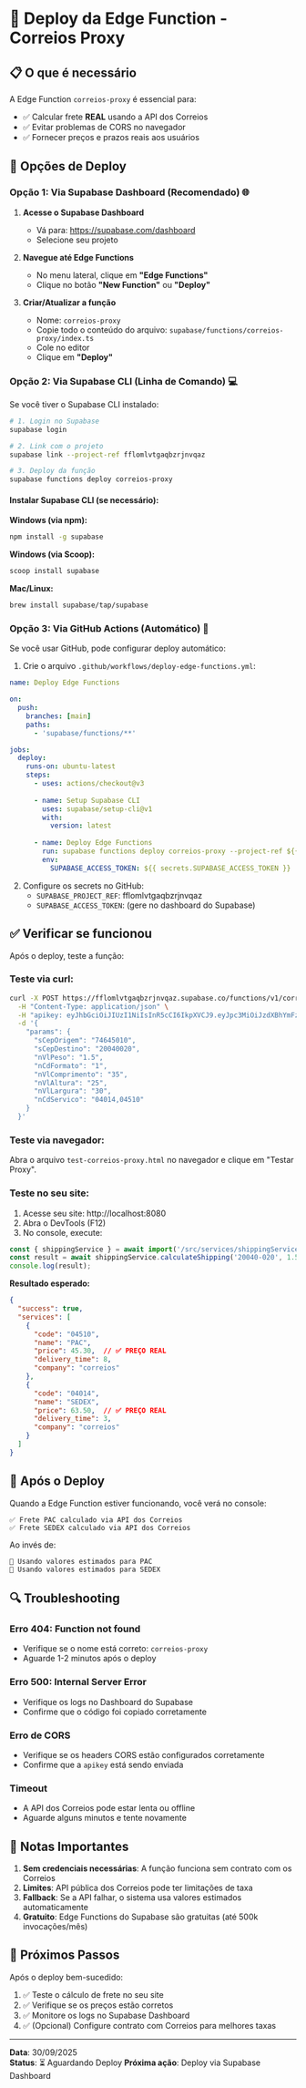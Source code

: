 # 🚀 Deploy da Edge Function - Correios Proxy

## 📋 O que é necessário

A Edge Function `correios-proxy` é essencial para:
- ✅ Calcular frete **REAL** usando a API dos Correios
- ✅ Evitar problemas de CORS no navegador
- ✅ Fornecer preços e prazos reais aos usuários

## 🔧 Opções de Deploy

### Opção 1: Via Supabase Dashboard (Recomendado) 🌐

1. **Acesse o Supabase Dashboard**
   - Vá para: https://supabase.com/dashboard
   - Selecione seu projeto

2. **Navegue até Edge Functions**
   - No menu lateral, clique em **"Edge Functions"**
   - Clique no botão **"New Function"** ou **"Deploy"**

3. **Criar/Atualizar a função**
   - Nome: `correios-proxy`
   - Copie todo o conteúdo do arquivo: `supabase/functions/correios-proxy/index.ts`
   - Cole no editor
   - Clique em **"Deploy"**

### Opção 2: Via Supabase CLI (Linha de Comando) 💻

Se você tiver o Supabase CLI instalado:

```bash
# 1. Login no Supabase
supabase login

# 2. Link com o projeto
supabase link --project-ref fflomlvtgaqbzrjnvqaz

# 3. Deploy da função
supabase functions deploy correios-proxy
```

#### Instalar Supabase CLI (se necessário):

**Windows (via npm):**
```bash
npm install -g supabase
```

**Windows (via Scoop):**
```bash
scoop install supabase
```

**Mac/Linux:**
```bash
brew install supabase/tap/supabase
```

### Opção 3: Via GitHub Actions (Automático) 🤖

Se você usar GitHub, pode configurar deploy automático:

1. Crie o arquivo `.github/workflows/deploy-edge-functions.yml`:

```yaml
name: Deploy Edge Functions

on:
  push:
    branches: [main]
    paths:
      - 'supabase/functions/**'

jobs:
  deploy:
    runs-on: ubuntu-latest
    steps:
      - uses: actions/checkout@v3
      
      - name: Setup Supabase CLI
        uses: supabase/setup-cli@v1
        with:
          version: latest
      
      - name: Deploy Edge Functions
        run: supabase functions deploy correios-proxy --project-ref ${{ secrets.SUPABASE_PROJECT_REF }}
        env:
          SUPABASE_ACCESS_TOKEN: ${{ secrets.SUPABASE_ACCESS_TOKEN }}
```

2. Configure os secrets no GitHub:
   - `SUPABASE_PROJECT_REF`: fflomlvtgaqbzrjnvqaz
   - `SUPABASE_ACCESS_TOKEN`: (gere no dashboard do Supabase)

## ✅ Verificar se funcionou

Após o deploy, teste a função:

### Teste via curl:

```bash
curl -X POST https://fflomlvtgaqbzrjnvqaz.supabase.co/functions/v1/correios-proxy \
  -H "Content-Type: application/json" \
  -H "apikey: eyJhbGciOiJIUzI1NiIsInR5cCI6IkpXVCJ9.eyJpc3MiOiJzdXBhYmFzZSIsInJlZiI6ImZmbG9tbHZ0Z2FxYnpyam52cWF6Iiwicm9sZSI6ImFub24iLCJpYXQiOjE3NTc1NjI2MjcsImV4cCI6MjA3MzEzODYyN30.AjI-ZeoLswTl9D7EsjW1y2vZoctX0CSDI2B_FVXKkd4" \
  -d '{
    "params": {
      "sCepOrigem": "74645010",
      "sCepDestino": "20040020",
      "nVlPeso": "1.5",
      "nCdFormato": "1",
      "nVlComprimento": "35",
      "nVlAltura": "25",
      "nVlLargura": "30",
      "nCdServico": "04014,04510"
    }
  }'
```

### Teste via navegador:

Abra o arquivo `test-correios-proxy.html` no navegador e clique em "Testar Proxy".

### Teste no seu site:

1. Acesse seu site: http://localhost:8080
2. Abra o DevTools (F12)
3. No console, execute:

```javascript
const { shippingService } = await import('/src/services/shippingService.ts');
const result = await shippingService.calculateShipping('20040-020', 1.5, { length: 35, width: 30, height: 25 });
console.log(result);
```

**Resultado esperado:**
```json
{
  "success": true,
  "services": [
    {
      "code": "04510",
      "name": "PAC",
      "price": 45.30,  // ✅ PREÇO REAL
      "delivery_time": 8,
      "company": "correios"
    },
    {
      "code": "04014", 
      "name": "SEDEX",
      "price": 63.50,  // ✅ PREÇO REAL
      "delivery_time": 3,
      "company": "correios"
    }
  ]
}
```

## 🎯 Após o Deploy

Quando a Edge Function estiver funcionando, você verá no console:

```
✅ Frete PAC calculado via API dos Correios
✅ Frete SEDEX calculado via API dos Correios
```

Ao invés de:
```
🔄 Usando valores estimados para PAC
🔄 Usando valores estimados para SEDEX
```

## 🔍 Troubleshooting

### Erro 404: Function not found
- Verifique se o nome está correto: `correios-proxy`
- Aguarde 1-2 minutos após o deploy

### Erro 500: Internal Server Error
- Verifique os logs no Dashboard do Supabase
- Confirme que o código foi copiado corretamente

### Erro de CORS
- Verifique se os headers CORS estão configurados corretamente
- Confirme que a `apikey` está sendo enviada

### Timeout
- A API dos Correios pode estar lenta ou offline
- Aguarde alguns minutos e tente novamente

## 📝 Notas Importantes

1. **Sem credenciais necessárias**: A função funciona sem contrato com os Correios
2. **Limites**: API pública dos Correios pode ter limitações de taxa
3. **Fallback**: Se a API falhar, o sistema usa valores estimados automaticamente
4. **Gratuito**: Edge Functions do Supabase são gratuitas (até 500k invocações/mês)

## 🚀 Próximos Passos

Após o deploy bem-sucedido:

1. ✅ Teste o cálculo de frete no seu site
2. ✅ Verifique se os preços estão corretos
3. ✅ Monitore os logs no Supabase Dashboard
4. ✅ (Opcional) Configure contrato com Correios para melhores taxas

---

**Data**: 30/09/2025  
**Status**: ⏳ Aguardando Deploy
**Próxima ação**: Deploy via Supabase Dashboard

